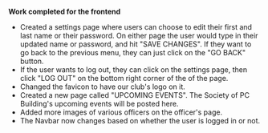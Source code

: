 **Work completed for the frontend**
- Created a settings page where users can choose to edit their first and last name or their password. On either page the user would type in their updated name or password, and hit "SAVE CHANGES". If they want to go back to the previous menu, they can just click on the "GO BACK" button. 
- If the user wants to log out, they can click on the settings page, then click "LOG OUT" on the bottom right corner of the of the page.
- Changed the favicon to have our club's logo on it.
- Created a new page called "UPCOMING EVENTS". The Society of PC Building's upcoming events will be posted here. 
- Added more images of various officers on the officer's page.
- The Navbar now changes based on whether the user is logged in or not. 
